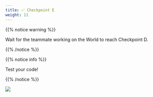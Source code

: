 ```yaml
---
title: ✅ Checkpoint E
weight: 11
---
```


{{% notice warning %}}

Wait for the teammate working on the World to reach Checkpoint D.

{{% /notice %}}

{{% notice info %}}

Test your code!

{{% /notice %}}

![](../../images/checkpoint7.gif)
